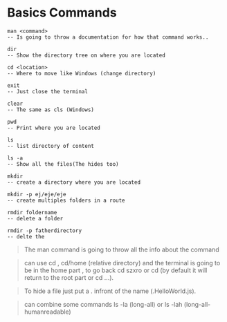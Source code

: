 # Basics Commands

```
man <command>
-- Is going to throw a documentation for how that command works..

dir
-- Show the directory tree on where you are located

cd <location>
-- Where to move like Windows (change directory)

exit
-- Just close the terminal

clear
-- The same as cls (Windows)

pwd
-- Print where you are located

ls
-- list directory of content

ls -a 
-- Show all the files(The hides too)

mkdir
-- create a directory where you are located

mkdir -p ej/eje/eje
-- create multiples folders in a route

rmdir foldername
-- delete a folder 

rmdir -p fatherdirectory
-- delte the 

```
> The man command is going to throw all the info about the command

> can use cd , cd/home (relative directory) and  the terminal is going to be in the home part , to go back cd szxro or cd (by default it will return to the root part or cd ...).

> To hide a file just put a . infront of the name (.HelloWorld.js).

> can combine some commands ls -la (long-all) or ls -lah (long-all-humanreadable)